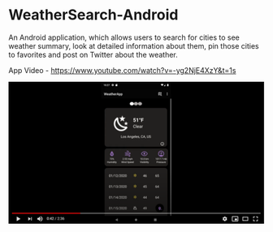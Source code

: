 # WeatherSearch-Android

An Android application, which allows users to search for cities to see weather summary, look at detailed information about them, pin those cities to favorites and post on Twitter about the weather.

App Video - https://www.youtube.com/watch?v=-yg2NjE4XzY&t=1s

[![Watch the video](https://github.com/lakshmiathivarapu/WeatherSearch-Android/blob/master/embedvideo.PNG)](https://www.youtube.com/watch?v=-yg2NjE4XzY&t=1s) 
